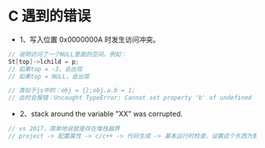 # C 遇到的错误

- 1、写入位置 0x0000000A 时发生访问冲突。
```c
// 说明访问了一个NULL里面的空间，例如：
St[top]->lchild = p;
// 如果top = -3，会出现
// 如果top = NULL，会出现

// 类似于js中的：obj = {};obj.a.b = 1; 
// 此时会报错：Uncaught TypeError: Cannot set property 'b' of undefined

```

- 2、stack around the variable "XX" was corrupted.
```c
// vs 2017，简单地说就是存在堆栈越界
// project -> 配置属性 -> c/c++ -> 代码生成 -> 基本运行时检查，设置这个东西为默认值
```